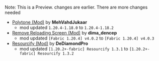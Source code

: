Note: This is a Preview. changes are earlier. There are more changes needed
- [Polytone (Mod)](https://modrinth.com/mod/polytone) by **MehVahdJukaar**
    - mod updated `1.20.4-1.18.0` to `1.20.4-1.18.2`
- [Remove Reloading Screen (Mod)](https://modrinth.com/mod/rrls) by **dima_dencep**
    - mod updated `[Fabric 1.20.4] v4.0.2` to `[Fabric 1.20.4] v4.0.3`
- [Resourcify (Mod)](https://modrinth.com/mod/resourcify) by **DeDiamondPro**
    - mod updated `[1.20.2+-fabric] Resourcify 1.3.1` to `[1.20.2+-fabric] Resourcify 1.3.2`  
